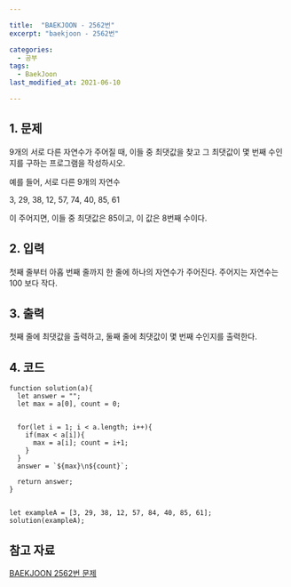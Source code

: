 ```yaml
---

title:  "BAEKJOON - 2562번"
excerpt: "baekjoon - 2562번"

categories:
  - 공부
tags:
  - BaekJoon
last_modified_at: 2021-06-10

---
```


## 1. 문제

9개의 서로 다른 자연수가 주어질 때, 이들 중 최댓값을 찾고 그 최댓값이 몇 번째 수인지를 구하는 프로그램을 작성하시오.

예를 들어, 서로 다른 9개의 자연수

3, 29, 38, 12, 57, 74, 40, 85, 61

이 주어지면, 이들 중 최댓값은 85이고, 이 값은 8번째 수이다.

## 2. 입력

첫째 줄부터 아홉 번째 줄까지 한 줄에 하나의 자연수가 주어진다. 주어지는 자연수는 100 보다 작다.

## 3. 출력

첫째 줄에 최댓값을 출력하고, 둘째 줄에 최댓값이 몇 번째 수인지를 출력한다.

## 4. 코드

```
function solution(a){
  let answer = "";
  let max = a[0], count = 0;


  for(let i = 1; i < a.length; i++){
    if(max < a[i]){
      max = a[i]; count = i+1;
    }
  }
  answer = `${max}\n${count}`;

  return answer;
}


let exampleA = [3, 29, 38, 12, 57, 84, 40, 85, 61];
solution(exampleA);
```

## 참고 자료

[BAEKJOON 2562번 문제][1]

[1]: https://www.acmicpc.net/problem/2562